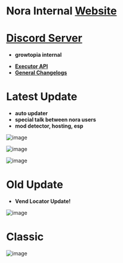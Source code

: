 # Nora Internal **[Website](https://nora.zya.me)**
# **[Discord Server](https://discord.gg/7zeRmJ38R8)**
- **growtopia internal**
* **[Executor API](api/readme.md)**
* **[General Changelogs](api/changelogs.md)**

# Latest Update
- **auto updater**
- **special talk between nora users**
- **mod detector, hosting, esp**

![image](https://github.com/user-attachments/assets/d0e748c3-19a7-4b7b-b8f1-3bf39bcf56ec)

![image](https://github.com/user-attachments/assets/c25eb68d-0fb5-4b27-b3ad-b33da6f48f14)

![image](https://github.com/user-attachments/assets/246d0c87-56db-49e0-85c1-2e30bb7d5ff3)

# Old Update
- **Vend Locator Update!**

![image](https://github.com/user-attachments/assets/e5cd4c78-e030-4532-92fc-077c12964c95)


# Classic

![image](https://github.com/user-attachments/assets/f37b287c-8d10-48f5-a32d-04d38617b6cb)
